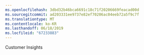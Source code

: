 ```yaml
---
ms.openlocfilehash: 3dbd32b46bca6691c18c71f20206669feacad00d
ms.sourcegitcommit: ad203331ee9737e82ef70206ac04eeb72a5f9c7f
ms.translationtype: MT
ms.contentlocale: ko-KR
ms.lasthandoff: 06/18/2019
ms.locfileid: "67233883"
---
```

Customer Insights
